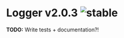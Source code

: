 
# Logger v2.0.3 ![stable](https://img.shields.io/badge/stability-stable-4EBA0F.svg?style=flat)

**TODO:** Write tests + documentation?!
